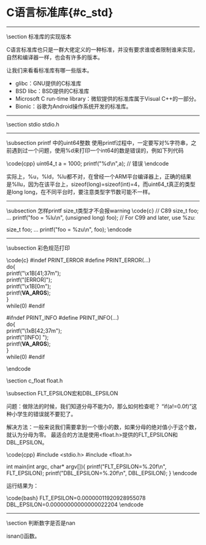 C语言标准库{#c_std}
=================

<hr>
\section 标准库的实现版本

C语言标准库也只是一群大佬定义的一种标准，并没有要求谁或者限制谁来实现，自然和编译器一样，也会有许多的版本。

让我们来看看标准库有哪一些版本。

- glibc：GNU提供的C标准库
- BSD libc：BSD提供的C标准库
- Microsoft C run-time library：微软提供的标准库属于Visual C++的一部分。
- Bionic：谷歌为Android操作系统开发的标准库。


<hr>
\section stdio stdio.h

<hr>
\subsection printf 中的uint64整数
使用printf过程中，一定要写对%字符串，之前遇到过一个问题，使用%d来打印一个int64的数是错误的，例如下列代码

\code{cpp}
uint64_t a = 1000;
printf("%d\n",a); // 错误
\endcode

实际上，%u，%ld，%lu都不对，在曾经一个ARM平台编译器上，正确的结果是%llu，因为在该平台上，sizeof(long)=sizeof(int)=4，而uint64_t真正的类型是long long，在不同平台时，要注意类型字节数可能不一样。

<hr>
\subsection 怎样printf size_t类型才不会报warning
\code{c}
// C89
size_t foo;
...
printf("foo = %lu\n", (unsigned long) foo);
// For C99 and later, use %zu:

size_t foo;
...
printf("foo = %zu\n", foo);
\endcode



<hr>
\subsection 彩色规范打印

\code{c}
#indef PRINT_ERROR
#define PRINT_ERROR(...)    \
  do{                       \
    printf("\x1B[41;37m");  \
    printf("[ERROR]");      \
    printf("\x1B[0m");      \
    printf(__VA_ARGS__);    \
    }                       \
  while(0)
#endif
  
#ifndef PRINT_INFO
#define PRINT_INFO(...)     \
  do{                       \
    printf("\1xB[42;37m");  \
    printf("[INFO] ");      \
    printf(__VA_ARGS__);    \
    }                       \
  while(0)
#endif

\endcode

\section c_float float.h

\subsection FLT_EPSILON宏和DBL_EPSILON 

问题：做除法的时候，我们知道分母不能为0，那么如何检查呢？ “if(a!=0.0f)”这种小学生的错误就不要犯了。

解决方法：一般来说我们需要拿到一个很小的数，如果分母的绝对值小于这个数，就认为分母为零。
最适合的方法是使用<float.h>提供的FLT_EPSILON和DBL_EPSILON。

\code{cpp}
#include <stdio.h>
#include <float.h>

int main(int argc, char* argv[]){
    printf("FLT_EPSILON=%.20f\n", FLT_EPSILON);
    printf("DBL_EPSILON=%.20f\n", DBL_EPSILON);
}
\endcode

运行结果为：

\code{bash}
FLT_EPSILON=0.00000011920928955078
DBL_EPSILON=0.00000000000000022204
\endcode

<hr>
\section 判断数字是否是nan

isnan()函数。